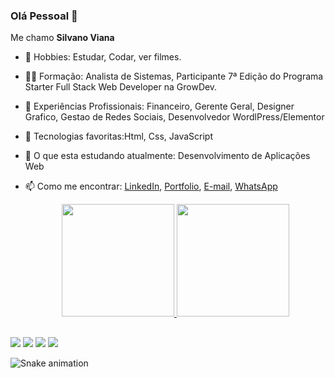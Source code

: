 ### Olá Pessoal 👋
<p>Me chamo <strong>Silvano Viana</strong>

- 🧑 Hobbies: Estudar, Codar, ver filmes.
- 👨‍🎓 Formação: Analista de Sistemas, Participante 7ª Edição do Programa Starter Full Stack Web Developer na GrowDev.
- 👯 Experiências Profissionais: Financeiro, Gerente Geral, Designer Grafico, Gestao de Redes Sociais, Desenvolvedor WordlPress/Elementor
- 🤔 Tecnologias favoritas:Html, Css, JavaScript
- 💬 O que esta estudando atualmente: Desenvolvimento de Aplicações Web
- 📫 Como me encontrar: <a href="https://www.linkedin.com/in/silvanoviana/">LinkedIn</a>, <a href="https://www.behance.net/silvanoviana">Portfolio</a>, <a href="mailto:silvanoviana@gmail.com" target="_blank">E-mail</a>, <a href="https://api.whatsapp.com/send?phone=5517992379617" target="_blank">WhatsApp</a>
  
  <div align="center">
  <a href="https://github.com/silvanoviana">
  <img height="180em" src="https://github-readme-stats.vercel.app/api?username=silvanoviana&show_icons=true&theme=city_lights&include_all_commits=true&count_private=true"/>
  <img height="180em" src="https://github-readme-stats.vercel.app/api/top-langs/?username=silvanoviana&layout=compact&langs_count=7&theme=city_lights"/>
  </div>
    
   ##
    
<div> 
  <a href="https://www.youtube.com/channel/UC_4NdnA78RvjlLpQhNqdByg" target="_blank"><img src="https://img.shields.io/badge/YouTube-FF0000?style=for-the-badge&logo=youtube&logoColor=white" target="_blank"></a>
  <a href="https://www.instagram.com/silvano.vianaa/" target="_blank"><img src="https://img.shields.io/badge/-Instagram-%23E4405F?style=for-the-badge&logo=instagram&logoColor=white" target="_blank"></a>
 	<a href = "mailto:silvanoviana@gmail.com"><img src="https://img.shields.io/badge/-outlook-%23333?style=for-the-badge&logo=microsoft&logoColor=white" target="_blank"></a>
  <a href="https://www.linkedin.com/in/silvanoviana/" target="_blank"><img src="https://img.shields.io/badge/-LinkedIn-%230077B5?style=for-the-badge&logo=linkedin&logoColor=white" target="_blank"></a>
  
  ![Snake animation](https://github.com/silvanoviana/silvanoviana/blob/output/github-contribution-grid-snake.svg)
</div>
